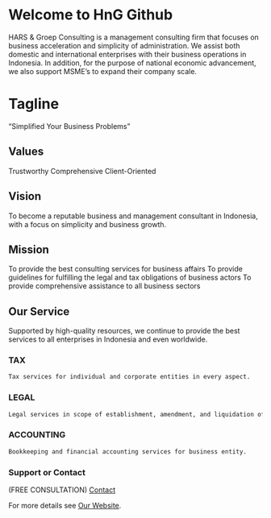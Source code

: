 # Welcome to HnG Github

HARS & Groep Consulting is a management consulting firm that focuses on business acceleration and simplicity of administration. We assist both domestic and international enterprises with their business operations in Indonesia. In addition, for the purpose of national economic advancement, we also support MSME’s to expand their company scale.

# Tagline

“Simplified Your Business Problems”

## **Values**	

Trustworthy
Comprehensive
Client-Oriented

## **Vision**

To become a reputable business and management consultant in Indonesia, with a focus on simplicity and business growth.

## **Mission**

To provide the best consulting services for business affairs
To provide guidelines for fulfilling the legal and tax obligations of business actors
To provide comprehensive assistance to all business sectors




## Our Service

Supported by high-quality resources, we continue to provide the best services to all enterprises in Indonesia and even worldwide.



### TAX
```markdown
Tax services for individual and corporate entities in every aspect.
```

### LEGAL
```markdown
Legal services in scope of establishment, amendment, and liquidation of legal entity.
```

### ACCOUNTING
```markdown
Bookkeeping and financial accounting services for business entity.
```



### Support or Contact

(FREE CONSULTATION)
[Contact](0895384438282)

For more details see [Our Website](https://hng.co.id/).
